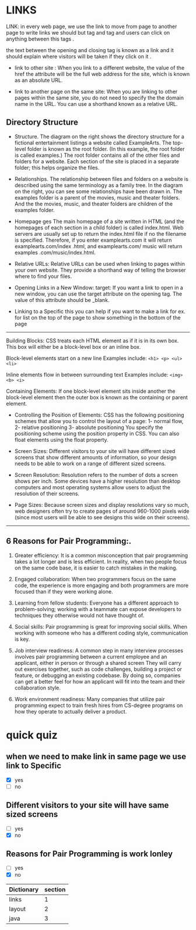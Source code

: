 # LINKS

LINK:
in every web page, we use the link to move from page to another page to write links we should but <a> tag and </a>tag and users can click on anything between this tags .

the text between the opening and closing tag is known as a link and it should explain where visitors will be taken if they click on it  .

* link to other site :
When you link to a different
website, the value of the href
the attribute will be the full web
address for the site, which is
known as an absolute URL.

* link to another page on the same site:
When you are linking to other
pages within the same site,
you do not need to specify the
the domain name in the URL. You
can use a shorthand known as a
relative URL.

## Directory Structure


* Structure.
The diagram on the right shows
the directory structure for a
fictional entertainment listings
a website called ExampleArts.
The top-level folder is known
as the root folder. (In this
example, the root folder is called
examples.) The root folder
contains all of the other files and
folders for a website.
Each section of the site is placed
in a separate folder; this helps
organize the files.

* Relationships.
The relationship between
files and folders on a website
is described using the same
terminology as a family tree.
In the diagram on the right, you
can see some relationships have
been drawn in.
The examples folder is a
parent of the movies, music
and theater folders. And the
the movies, music, and theater
folders are children of the
examples folder.

* Homepage ges
The main homepage of a site
written in HTML (and the
homepages of each section in a
child folder) is called index.html.
Web servers are usually set up
to return the index.html file if no
the filename is specified.
Therefore, if you enter
examplearts.com it will return
examplearts.com/index
.html, and examplearts.com/
music will return examples
.com/music/index.html.

* Relative URLs:
Relative URLs can be used when linking to pages within your own
website. They provide a shorthand way of telling the browser where to
find your files.

* Opening Links in
a New Window:
target:
If you want a link to open in 
a new window, you can use the
target attribute on the opening
<a> tag. The value of this attribute should be _blank.

* Linking to a Specific
this you can help if you want to make a link for ex. for list on the top of the page to show something in the bottom of the page

* * * 
 
Building Blocks:
CSS treats each HTML element as if it is in its
own box. This box will either be a block-level
box or an inline box.

Block-level elements
start on a new line
Examples include:
```<h1> <p> <ul> <li>```

Inline elements
flow in between
surrounding text
Examples include:
```<img> <b> <i>```

Containing Elements:
If one block-level element sits inside another the block-level element then the outer box is known as the containing or parent element.

* Controlling the
Position of Elements:
CSS has the following positioning schemes that allow you to control
the layout of a page: 
1- normal flow, 
2- relative positioning
3- absolute positioning
 You specify the positioning scheme using the position property in CSS. You can also float elements using the float property.
 

* Screen Sizes:
Different visitors to your site will have different sized screens that show different amounts of information, so your design needs to be able to work on a range of different sized screens.

* Screen Resolution:
Resolution refers to the number of dots a screen shows per inch. Some
devices have a higher resolution than desktop computers and most
operating systems allow users to adjust the resolution of their screens.

* Page Sizes:
Because screen sizes and display resolutions vary so much, web
designers often try to create pages of around 960-1000 pixels wide
(since most users will be able to see designs this wide on their screens).

* * * 

## 6 Reasons for Pair Programming:.

 
1. Greater efficiency:
It is a common misconception that pair programming takes a lot longer and is less efficient. In reality, when two people focus on the same code base, it is easier to catch mistakes in the making.

2. Engaged collaboration:
When two programmers focus on the same code, the experience is more engaging and both programmers are more focused than if they were working alone.

3. Learning from fellow students:
Everyone has a different approach to problem-solving; working with a teammate can expose developers to techniques they otherwise would not have thought of. 

4. Social skills:
Pair programming is great for improving social skills. When working with someone who has a different coding style, communication is key. 

5. Job interview readiness:
A common step in many interview processes involves pair programming between a current employee and an applicant, either in person or through a shared screen  They will carry out exercises together, such as code challenges, building a project or feature, or debugging an existing codebase. By doing so, companies can get a better feel for how an applicant will fit into the team and their collaboration style.

6. Work environment readiness:
Many companies that utilize pair programming expect to train fresh hires from CS-degree programs on how they operate to actually deliver a product.

# quick quiz

## when we need to make link in same page we use link to Specific
- [x] yes
- [ ] no

## Different visitors to your site will have same sized screens
- [ ] yes
- [x] no

## Reasons for Pair Programming is work lonley
- [ ] yes
- [x] no

|Dictionary|section|
 |--|--|
 |links|1|
 |layout|2|
 |java|3|